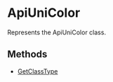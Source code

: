 # ApiUniColor

Represents the ApiUniColor class.

## Methods

- [GetClassType](./Methods/GetClassType.md)
